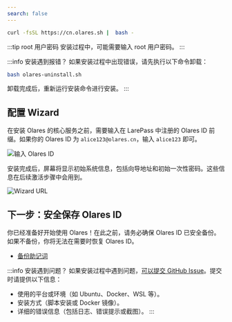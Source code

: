 ```yaml
---
search: false
---
```


```bash
curl -fsSL https://cn.olares.sh |  bash -
```

:::tip root 用户密码
安装过程中，可能需要输入 root 用户密码。
:::

:::info 安装遇到报错？
如果安装过程中出现错误，请先执行以下命令卸载：

```bash
bash olares-uninstall.sh
```

卸载完成后，重新运行安装命令进行安装。
:::

## 配置 Wizard

在安装 Olares 的核心服务之前，需要输入在 LarePass 中注册的 Olares ID 前缀。如果你的 Olares ID 为 `alice123@olares.cn`，输入 `alice123` 即可。

![输入 Olares ID](/images/zh/manual/get-started/enter-olares-id.png)

安装完成后，屏幕将显示初始系统信息，包括向导地址和初始一次性密码。这些信息在后续激活步骤中会用到。

![Wizard URL](/images/manual/get-started/wizard-url-and-login-password.png)

## 下一步：安全保存 Olares ID

你已经准备好开始使用 Olares！在此之前，请务必确保 Olares ID 已安全备份。如果不备份，你将无法在需要时恢复 Olares ID。

- [备份助记词](/zh/manual/larepass/back-up-mnemonics.md)

:::info 安装遇到问题？
如果安装过程中遇到问题，[可以提交 GitHub Issue](https://github.com/beclab/Olares/issues/new)。提交时请提供以下信息：

- 使用的平台或环境（如 Ubuntu、Docker、WSL 等）。
- 安装方式（脚本安装或 Docker 镜像）。
- 详细的错误信息（包括日志、错误提示或截图）。
  :::
